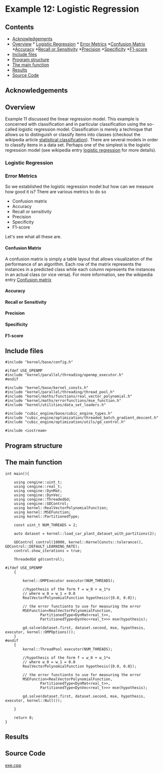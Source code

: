 # Example 12: Logistic Regression 

## Contents
* [Acknowledgements](#ackw)
* [Overview](#overview) 
		* [Logistic Regression](#logistic_regression)
		* [Error Metrics](#error_metrics)
			*[Confusion Matrix](#confusion_matrix)
			*[Accuracy](#accuracy)
			*[Recall or Sensitivity](#recall_or_Sensitivity)
			*[Precision](#precision)
			*[Specificity](#specificity)
			*[F1-score](#f1_score)
* [Include files](#include_files)
* [Program structure](#prg_struct)
* [The main function](#m_func)
* [Results](#results)
* [Source Code](#source_code)

## <a name="ackw"></a>  Acknowledgements

## <a name="overview"></a> Overview

Example 11 discussed the linear regression model. This example is concerned with classification and in particular classification using
the so-called logistic regression model. Classification is merely a technique that allows us to distinguish or classify items into
classes (checkout the wikipedia article <a href="https://en.wikipedia.org/wiki/Statistical_classification">statistical classification</a>).
There are several models in order to classify items in a data set. Perhaps one of the simplest  is the logistic regression 
model (see wikipedia entry <a href="https://en.wikipedia.org/wiki/Logistic_regression">logistic regression</a> for more details). 

### <a name="logistic_regression"></a> Logistic Regression

### <a name="error_metrics"></a> Error Metrics

So we established the logistic regression model but how can we measure how good it is? There are various metrics to do so

- Confusion matrix
- Accuracy
- Recall or sensitivity
- Precision
- Specificity
- F1-score

Let's see what all these are. 

#### <a name="confusion_matrix"></a> Confusion Matrix

A confusion matrix is simply  a table layout that allows visualization of the performance of an algorithm. 
Each row of the matrix represents the instances in a predicted class while each column represents the instances in an actual class (or vice versa).
For more information, see the wikipedia entry <a href="https://en.wikipedia.org/wiki/Confusion_matrix">Confusion matrix</a> 

#### <a name="accuracy"></a> Accuracy

#### <a name="recall_or_Sensitivity"></a> Recall or Sensitivity



#### <a name="precision"></a> Precision



#### <a name="specificity"></a> Specificity


#### <a name="f1_score"></a> F1-score

## <a name="include_files"></a> Include files

```
#include "kernel/base/config.h"

#ifdef USE_OPENMP
#include "kernel/parallel/threading/openmp_executor.h"
#endif

#include "kernel/base/kernel_consts.h"
#include "kernel/parallel/threading/thread_pool.h"
#include "kernel/maths/functions/real_vector_polynomial.h"
#include "kernel/maths/errorfunctions/mse_function.h"
#include "kernel/utilities/data_set_loaders.h"

#include "cubic_engine/base/cubic_engine_types.h"
#include "cubic_engine/optimization/threaded_batch_gradient_descent.h"
#include "cubic_engine/optimization/utils/gd_control.h"

#include <iostream>

```
## <a name="prg_struct"></a> Program structure

## <a name="m_func"></a> The main function

```
int main(){

    using cengine::uint_t;
    using cengine::real_t;
    using cengine::DynMat;
    using cengine::DynVec;
    using cengine::ThreadedGd;
    using cengine::GDControl;
    using kernel::RealVectorPolynomialFunction;
    using kernel::MSEFunction;
    using kernel::PartitionedType;

    const uint_t NUM_THREADS = 2;

    auto dataset = kernel::load_car_plant_dataset_with_partitions(2);

    GDControl control(10000, kernel::KernelConsts::tolerance(), GDControl::DEFAULT_LEARNING_RATE);
    control.show_iterations = true;

    ThreadedGd gd(control);

#ifdef USE_OPENMP
    {

        kernel::OMPExecutor executor(NUM_THREADS);

        //hypothesis of the form f = w_0 + w_1*x
        // where w_0 = w_1 = 0.0
        RealVectorPolynomialFunction hypothesis({0.0, 0.0});

        // the error functionto to use for measuring the error
        MSEFunction<RealVectorPolynomialFunction,
                PartitionedType<DynMat<real_t>>,
                PartitionedType<DynVec<real_t>>> mse(hypothesis);

        gd.solve(dataset.first, dataset.second, mse, hypothesis, executor, kernel::OMPOptions());
    }
#endif
    {
        kernel::ThreadPool executor(NUM_THREADS);

        //hypothesis of the form f = w_0 + w_1*x
        // where w_0 = w_1 = 0.0
        RealVectorPolynomialFunction hypothesis({0.0, 0.0});

        // the error functionto to use for measuring the error
        MSEFunction<RealVectorPolynomialFunction,
                PartitionedType<DynMat<real_t>>,
                PartitionedType<DynVec<real_t>>> mse(hypothesis);

        gd.solve(dataset.first, dataset.second, mse, hypothesis, executor, kernel::Null());

    }
        
    return 0;
}

```

## <a name="results"></a> Results

## <a name="source_code"></a> Source Code

<a href="../exe.cpp">exe.cpp</a>
